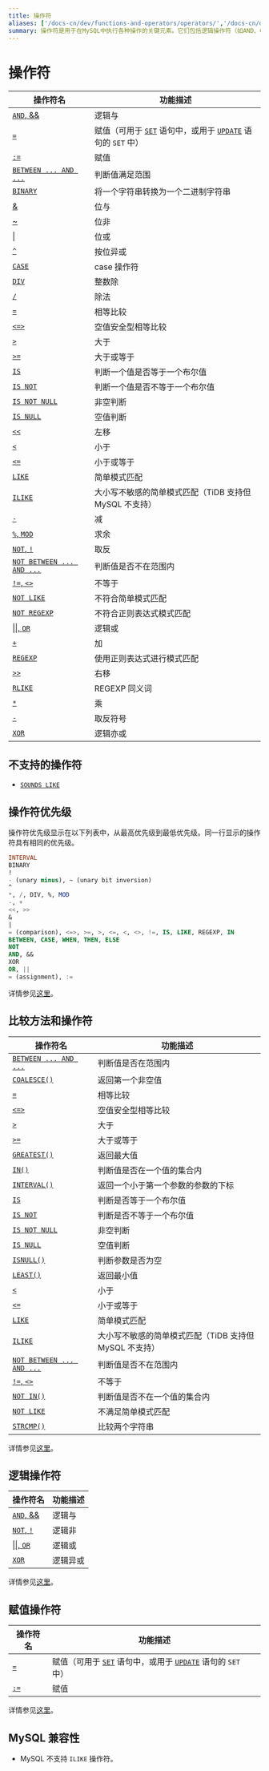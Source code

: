 ```yaml
---
title: 操作符
aliases: ['/docs-cn/dev/functions-and-operators/operators/','/docs-cn/dev/reference/sql/functions-and-operators/operators/']
summary: 操作符是用于在MySQL中执行各种操作的关键元素。它们包括逻辑操作符（如AND、OR、NOT、XOR）、赋值操作符（如=、:=）、比较操作符（如=、<、>、LIKE、BETWEEN）、以及其他操作符（如+、-、*、/）。操作符具有不同的优先级，可以用于执行各种复杂的操作。需要注意的是，MySQL不支持ILIKE操作符。
---
```


# 操作符

| 操作符名 | 功能描述 |
| ------- | -------------------------------- |
| [`AND`, &&](https://dev.mysql.com/doc/refman/8.0/en/logical-operators.html#operator_and) | 逻辑与 |
| [`=`](https://dev.mysql.com/doc/refman/8.0/en/assignment-operators.html#operator_assign-equal) | 赋值（可用于 [`SET`](https://dev.mysql.com/doc/refman/8.0/en/set-variable.html) 语句中，或用于 [`UPDATE`](https://dev.mysql.com/doc/refman/8.0/en/update.html) 语句的 `SET` 中） |
| [`:=`](https://dev.mysql.com/doc/refman/8.0/en/assignment-operators.html#operator_assign-value) | 赋值 |
| [`BETWEEN ... AND ...`](https://dev.mysql.com/doc/refman/8.0/en/comparison-operators.html#operator_between) | 判断值满足范围 |
| [`BINARY`](https://dev.mysql.com/doc/refman/8.0/en/cast-functions.html#operator_binary) | 将一个字符串转换为一个二进制字符串 |
| [&](https://dev.mysql.com/doc/refman/8.0/en/bit-functions.html#operator_bitwise-and) | 位与 |
| [~](https://dev.mysql.com/doc/refman/8.0/en/bit-functions.html#operator_bitwise-invert) | 位非 |
| [\|](https://dev.mysql.com/doc/refman/8.0/en/bit-functions.html#operator_bitwise-or) | 位或 |
| [`^`](https://dev.mysql.com/doc/refman/8.0/en/bit-functions.html#operator_bitwise-xor) | 按位异或 |
| [`CASE`](https://dev.mysql.com/doc/refman/8.0/en/flow-control-functions.html#operator_case) | case 操作符 |
| [`DIV`](https://dev.mysql.com/doc/refman/8.0/en/arithmetic-functions.html#operator_div) | 整数除 |
| [`/`](https://dev.mysql.com/doc/refman/8.0/en/arithmetic-functions.html#operator_divide) | 除法 |
| [`=`](https://dev.mysql.com/doc/refman/8.0/en/comparison-operators.html#operator_equal) | 相等比较 |
| [`<=>`](https://dev.mysql.com/doc/refman/8.0/en/comparison-operators.html#operator_equal-to) | 空值安全型相等比较 |
| [`>`](https://dev.mysql.com/doc/refman/8.0/en/comparison-operators.html#operator_greater-than) | 大于 |
| [`>=`](https://dev.mysql.com/doc/refman/8.0/en/comparison-operators.html#operator_greater-than-or-equal) | 大于或等于 |
| [`IS`](https://dev.mysql.com/doc/refman/8.0/en/comparison-operators.html#operator_is) | 判断一个值是否等于一个布尔值 |
| [`IS NOT`](https://dev.mysql.com/doc/refman/8.0/en/comparison-operators.html#operator_is-not) | 判断一个值是否不等于一个布尔值 |
| [`IS NOT NULL`](https://dev.mysql.com/doc/refman/8.0/en/comparison-operators.html#operator_is-not-null) | 非空判断 |
| [`IS NULL`](https://dev.mysql.com/doc/refman/8.0/en/comparison-operators.html#operator_is-null) | 空值判断 |
| [`<<`](https://dev.mysql.com/doc/refman/8.0/en/bit-functions.html#operator_left-shift) | 左移 |
| [`<`](https://dev.mysql.com/doc/refman/8.0/en/comparison-operators.html#operator_less-than) | 小于 |
| [`<=`](https://dev.mysql.com/doc/refman/8.0/en/comparison-operators.html#operator_less-than-or-equal) | 小于或等于 |
| [`LIKE`](https://dev.mysql.com/doc/refman/8.0/en/string-comparison-functions.html#operator_like) | 简单模式匹配 |
| [`ILIKE`](https://www.postgresql.org/docs/current/functions-matching.html) | 大小写不敏感的简单模式匹配（TiDB 支持但 MySQL 不支持） |
| [`-`](https://dev.mysql.com/doc/refman/8.0/en/arithmetic-functions.html#operator_minus) | 减 |
| [`%`, `MOD`](https://dev.mysql.com/doc/refman/8.0/en/arithmetic-functions.html#operator_mod) | 求余 |
| [`NOT`, `!`](https://dev.mysql.com/doc/refman/8.0/en/logical-operators.html#operator_not) | 取反 |
| [`NOT BETWEEN ... AND ...`](https://dev.mysql.com/doc/refman/8.0/en/comparison-operators.html#operator_not-between) | 判断值是否不在范围内 |
| [`!=`, `<>`](https://dev.mysql.com/doc/refman/8.0/en/comparison-operators.html#operator_not-equal) | 不等于 |
| [`NOT LIKE`](https://dev.mysql.com/doc/refman/8.0/en/string-comparison-functions.html#operator_not-like) | 不符合简单模式匹配 |
| [`NOT REGEXP`](https://dev.mysql.com/doc/refman/8.0/en/regexp.html#operator_not-regexp) | 不符合正则表达式模式匹配 |
| [\|\|, `OR`](https://dev.mysql.com/doc/refman/8.0/en/logical-operators.html#operator_or) | 逻辑或 |
| [`+`](https://dev.mysql.com/doc/refman/8.0/en/arithmetic-functions.html#operator_plus) | 加 |
| [`REGEXP`](https://dev.mysql.com/doc/refman/8.0/en/regexp.html#operator_regexp) | 使用正则表达式进行模式匹配 |
| [`>>`](https://dev.mysql.com/doc/refman/8.0/en/bit-functions.html#operator_right-shift) | 右移 |
| [`RLIKE`](https://dev.mysql.com/doc/refman/8.0/en/regexp.html#operator_regexp) | REGEXP 同义词 |
| [`*`](https://dev.mysql.com/doc/refman/8.0/en/arithmetic-functions.html#operator_times) | 乘 |
| [`-`](https://dev.mysql.com/doc/refman/8.0/en/arithmetic-functions.html#operator_unary-minus) | 取反符号 |
| [`XOR`](https://dev.mysql.com/doc/refman/8.0/en/logical-operators.html#operator_xor) | 逻辑亦或 |

## 不支持的操作符

* [`SOUNDS LIKE`](https://dev.mysql.com/doc/refman/8.0/en/string-functions.html#operator_sounds-like)

## 操作符优先级

操作符优先级显示在以下列表中，从最高优先级到最低优先级。同一行显示的操作符具有相同的优先级。

```sql
INTERVAL
BINARY
!
- (unary minus), ~ (unary bit inversion)
^
*, /, DIV, %, MOD
-, +
<<, >>
&
|
= (comparison), <=>, >=, >, <=, <, <>, !=, IS, LIKE, REGEXP, IN
BETWEEN, CASE, WHEN, THEN, ELSE
NOT
AND, &&
XOR
OR, ||
= (assignment), :=
```

详情参见[这里](https://dev.mysql.com/doc/refman/8.0/en/operator-precedence.html)。

## 比较方法和操作符

| 操作符名 | 功能描述 |
| ------- | -------------------------------- |
| [`BETWEEN ... AND ...`](https://dev.mysql.com/doc/refman/8.0/en/comparison-operators.html#operator_between) | 判断值是否在范围内 |
| [`COALESCE()`](https://dev.mysql.com/doc/refman/8.0/en/comparison-operators.html#function_coalesce) | 返回第一个非空值 |
| [`=`](https://dev.mysql.com/doc/refman/8.0/en/comparison-operators.html#operator_equal) | 相等比较 |
| [`<=>`](https://dev.mysql.com/doc/refman/8.0/en/comparison-operators.html#operator_equal-to) | 空值安全型相等比较 |
| [`>`](https://dev.mysql.com/doc/refman/8.0/en/comparison-operators.html#operator_greater-than) | 大于 |
| [`>=`](https://dev.mysql.com/doc/refman/8.0/en/comparison-operators.html#operator_greater-than-or-equal) | 大于或等于 |
| [`GREATEST()`](https://dev.mysql.com/doc/refman/8.0/en/comparison-operators.html#function_greatest) | 返回最大值 |
| [`IN()`](https://dev.mysql.com/doc/refman/8.0/en/comparison-operators.html#operator_in) | 判断值是否在一个值的集合内 |
| [`INTERVAL()`](https://dev.mysql.com/doc/refman/8.0/en/comparison-operators.html#function_interval) | 返回一个小于第一个参数的参数的下标 |
| [`IS`](https://dev.mysql.com/doc/refman/8.0/en/comparison-operators.html#operator_is) | 判断是否等于一个布尔值 |
| [`IS NOT`](https://dev.mysql.com/doc/refman/8.0/en/comparison-operators.html#operator_is-not) | 判断是否不等于一个布尔值 |
| [`IS NOT NULL`](https://dev.mysql.com/doc/refman/8.0/en/comparison-operators.html#operator_is-not-null) | 非空判断 |
| [`IS NULL`](https://dev.mysql.com/doc/refman/8.0/en/comparison-operators.html#operator_is-null) | 空值判断 |
| [`ISNULL()`](https://dev.mysql.com/doc/refman/8.0/en/comparison-operators.html#function_isnull) | 判断参数是否为空 |
| [`LEAST()`](https://dev.mysql.com/doc/refman/8.0/en/comparison-operators.html#function_least) | 返回最小值 |
| [`<`](https://dev.mysql.com/doc/refman/8.0/en/comparison-operators.html#operator_less-than) | 小于 |
| [`<=`](https://dev.mysql.com/doc/refman/8.0/en/comparison-operators.html#operator_less-than-or-equal) | 小于或等于 |
| [`LIKE`](https://dev.mysql.com/doc/refman/8.0/en/string-comparison-functions.html#operator_like) | 简单模式匹配 |
| [`ILIKE`](https://www.postgresql.org/docs/current/functions-matching.html) | 大小写不敏感的简单模式匹配（TiDB 支持但 MySQL 不支持） |
| [`NOT BETWEEN ... AND ...`](https://dev.mysql.com/doc/refman/8.0/en/comparison-operators.html#operator_not-between) | 判断值是否不在范围内 |
| [`!=`, `<>`](https://dev.mysql.com/doc/refman/8.0/en/comparison-operators.html#operator_not-equal) | 不等于 |
| [`NOT IN()`](https://dev.mysql.com/doc/refman/8.0/en/comparison-operators.html#operator_not-in) | 判断值是否不在一个值的集合内 |
| [`NOT LIKE`](https://dev.mysql.com/doc/refman/8.0/en/string-comparison-functions.html#operator_not-like) | 不满足简单模式匹配 |
| [`STRCMP()`](https://dev.mysql.com/doc/refman/8.0/en/string-comparison-functions.html#function_strcmp) | 比较两个字符串 |

详情参见[这里](https://dev.mysql.com/doc/refman/8.0/en/comparison-operators.html)。

## 逻辑操作符

| 操作符名 | 功能描述 |
| ------- | -------------------------------- |
| [`AND`, &&](https://dev.mysql.com/doc/refman/8.0/en/logical-operators.html#operator_and) | 逻辑与 |
| [`NOT`, `!`](https://dev.mysql.com/doc/refman/8.0/en/logical-operators.html#operator_not) | 逻辑非 |
| [\|\|, `OR`](https://dev.mysql.com/doc/refman/8.0/en/logical-operators.html#operator_or) | 逻辑或 |
| [`XOR`](https://dev.mysql.com/doc/refman/8.0/en/logical-operators.html#operator_xor) | 逻辑异或 |

详情参见[这里](https://dev.mysql.com/doc/refman/8.0/en/group-by-handling.html)。

## 赋值操作符

| 操作符名 | 功能描述 |
| ------- | -------------------------------- |
| [`=`](https://dev.mysql.com/doc/refman/8.0/en/assignment-operators.html#operator_assign-equal) | 赋值（可用于 [`SET`](https://dev.mysql.com/doc/refman/8.0/en/set-variable.html) 语句中，或用于 [`UPDATE`](https://dev.mysql.com/doc/refman/8.0/en/update.html) 语句的 `SET` 中） |
| [`:=`](https://dev.mysql.com/doc/refman/8.0/en/assignment-operators.html#operator_assign-value) | 赋值 |

详情参见[这里](https://dev.mysql.com/doc/refman/8.0/en/group-by-functional-dependence.html)。

## MySQL 兼容性

* MySQL 不支持 `ILIKE` 操作符。
